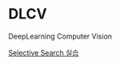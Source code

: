 # DLCV
DeepLearning Computer Vision

[Selective Search 실습](https://github.com/pinkocto/DLCV/blob/main/preliminary/selective_search_n_iou.ipynb)
